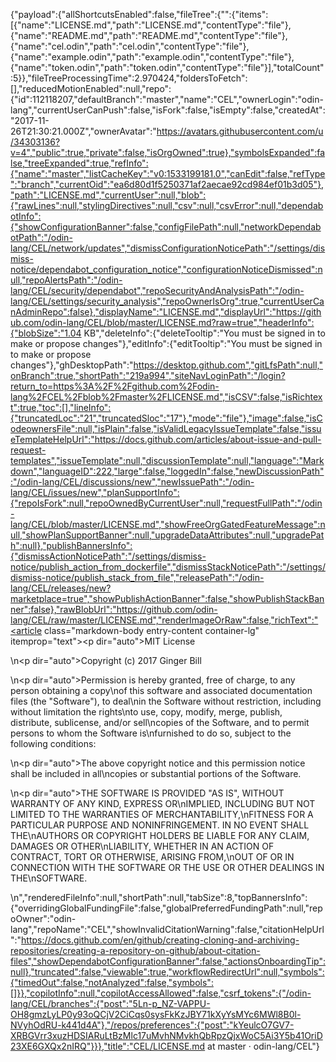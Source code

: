 {"payload":{"allShortcutsEnabled":false,"fileTree":{"":{"items":[{"name":"LICENSE.md","path":"LICENSE.md","contentType":"file"},{"name":"README.md","path":"README.md","contentType":"file"},{"name":"cel.odin","path":"cel.odin","contentType":"file"},{"name":"example.odin","path":"example.odin","contentType":"file"},{"name":"token.odin","path":"token.odin","contentType":"file"}],"totalCount":5}},"fileTreeProcessingTime":2.970424,"foldersToFetch":[],"reducedMotionEnabled":null,"repo":{"id":112118207,"defaultBranch":"master","name":"CEL","ownerLogin":"odin-lang","currentUserCanPush":false,"isFork":false,"isEmpty":false,"createdAt":"2017-11-26T21:30:21.000Z","ownerAvatar":"https://avatars.githubusercontent.com/u/34303136?v=4","public":true,"private":false,"isOrgOwned":true},"symbolsExpanded":false,"treeExpanded":true,"refInfo":{"name":"master","listCacheKey":"v0:1533199181.0","canEdit":false,"refType":"branch","currentOid":"ea6d80d1f5250371af2aecae92cd984ef01b3d05"},"path":"LICENSE.md","currentUser":null,"blob":{"rawLines":null,"stylingDirectives":null,"csv":null,"csvError":null,"dependabotInfo":{"showConfigurationBanner":false,"configFilePath":null,"networkDependabotPath":"/odin-lang/CEL/network/updates","dismissConfigurationNoticePath":"/settings/dismiss-notice/dependabot_configuration_notice","configurationNoticeDismissed":null,"repoAlertsPath":"/odin-lang/CEL/security/dependabot","repoSecurityAndAnalysisPath":"/odin-lang/CEL/settings/security_analysis","repoOwnerIsOrg":true,"currentUserCanAdminRepo":false},"displayName":"LICENSE.md","displayUrl":"https://github.com/odin-lang/CEL/blob/master/LICENSE.md?raw=true","headerInfo":{"blobSize":"1.04 KB","deleteInfo":{"deleteTooltip":"You must be signed in to make or propose changes"},"editInfo":{"editTooltip":"You must be signed in to make or propose changes"},"ghDesktopPath":"https://desktop.github.com","gitLfsPath":null,"onBranch":true,"shortPath":"219a994","siteNavLoginPath":"/login?return_to=https%3A%2F%2Fgithub.com%2Fodin-lang%2FCEL%2Fblob%2Fmaster%2FLICENSE.md","isCSV":false,"isRichtext":true,"toc":[],"lineInfo":{"truncatedLoc":"21","truncatedSloc":"17"},"mode":"file"},"image":false,"isCodeownersFile":null,"isPlain":false,"isValidLegacyIssueTemplate":false,"issueTemplateHelpUrl":"https://docs.github.com/articles/about-issue-and-pull-request-templates","issueTemplate":null,"discussionTemplate":null,"language":"Markdown","languageID":222,"large":false,"loggedIn":false,"newDiscussionPath":"/odin-lang/CEL/discussions/new","newIssuePath":"/odin-lang/CEL/issues/new","planSupportInfo":{"repoIsFork":null,"repoOwnedByCurrentUser":null,"requestFullPath":"/odin-lang/CEL/blob/master/LICENSE.md","showFreeOrgGatedFeatureMessage":null,"showPlanSupportBanner":null,"upgradeDataAttributes":null,"upgradePath":null},"publishBannersInfo":{"dismissActionNoticePath":"/settings/dismiss-notice/publish_action_from_dockerfile","dismissStackNoticePath":"/settings/dismiss-notice/publish_stack_from_file","releasePath":"/odin-lang/CEL/releases/new?marketplace=true","showPublishActionBanner":false,"showPublishStackBanner":false},"rawBlobUrl":"https://github.com/odin-lang/CEL/raw/master/LICENSE.md","renderImageOrRaw":false,"richText":"<article class=\"markdown-body entry-content container-lg\" itemprop=\"text\"><p dir=\"auto\">MIT License</p>\n<p dir=\"auto\">Copyright (c) 2017 Ginger Bill</p>\n<p dir=\"auto\">Permission is hereby granted, free of charge, to any person obtaining a copy\nof this software and associated documentation files (the \"Software\"), to deal\nin the Software without restriction, including without limitation the rights\nto use, copy, modify, merge, publish, distribute, sublicense, and/or sell\ncopies of the Software, and to permit persons to whom the Software is\nfurnished to do so, subject to the following conditions:</p>\n<p dir=\"auto\">The above copyright notice and this permission notice shall be included in all\ncopies or substantial portions of the Software.</p>\n<p dir=\"auto\">THE SOFTWARE IS PROVIDED \"AS IS\", WITHOUT WARRANTY OF ANY KIND, EXPRESS OR\nIMPLIED, INCLUDING BUT NOT LIMITED TO THE WARRANTIES OF MERCHANTABILITY,\nFITNESS FOR A PARTICULAR PURPOSE AND NONINFRINGEMENT. IN NO EVENT SHALL THE\nAUTHORS OR COPYRIGHT HOLDERS BE LIABLE FOR ANY CLAIM, DAMAGES OR OTHER\nLIABILITY, WHETHER IN AN ACTION OF CONTRACT, TORT OR OTHERWISE, ARISING FROM,\nOUT OF OR IN CONNECTION WITH THE SOFTWARE OR THE USE OR OTHER DEALINGS IN THE\nSOFTWARE.</p>\n</article>","renderedFileInfo":null,"shortPath":null,"tabSize":8,"topBannersInfo":{"overridingGlobalFundingFile":false,"globalPreferredFundingPath":null,"repoOwner":"odin-lang","repoName":"CEL","showInvalidCitationWarning":false,"citationHelpUrl":"https://docs.github.com/en/github/creating-cloning-and-archiving-repositories/creating-a-repository-on-github/about-citation-files","showDependabotConfigurationBanner":false,"actionsOnboardingTip":null},"truncated":false,"viewable":true,"workflowRedirectUrl":null,"symbols":{"timedOut":false,"notAnalyzed":false,"symbols":[]}},"copilotInfo":null,"copilotAccessAllowed":false,"csrf_tokens":{"/odin-lang/CEL/branches":{"post":"5Ln-p_NZ-VAPPU-OH8gmzLyLP0y93oQCjV2CiCqs0sysFkKzJBY71kXyYsMYc6MWl8B0l-NVyhOdRU-k441d4A"},"/repos/preferences":{"post":"kYeulcO7GV7-XRBGVrr3xuzHDSIARuLtBzMlc17uMvhNMvkhQbRpzQjxWoC5Ai3Y5b41OriD23XE6GXQx2nIRQ"}}},"title":"CEL/LICENSE.md at master · odin-lang/CEL"}